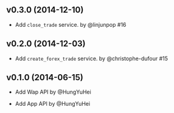 ## v0.3.0 (2014-12-10)

- Add `close_trade` service. by @linjunpop #16

## v0.2.0 (2014-12-03)

- Add `create_forex_trade` service. by @christophe-dufour #15

## v0.1.0 (2014-06-15)

- Add Wap API by @HungYuHei

- Add App API by @HungYuHei
